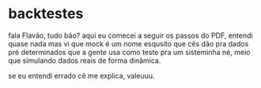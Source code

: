 # backtestes

fala Flavão, tudo bão?
aqui eu comecei a seguir os passos do PDF, entendi quase nada mas vi que mock é um nome esqusito que cês dão pra dados pré determinados que a gente usa como teste pra um sisteminha né, meio que simulando dados reais de forma dinâmica.

se eu entendi errado cê me explica, valeuuu.